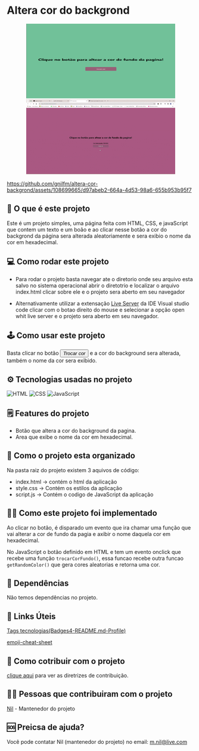 # Altera cor do backgrond

<p align="center">

  <img src="./imagens/Captura%20de%20tela%202024-02-10%20142559.png" alt="Tela inicial" width="400px" height="200px">

  <img src="./imagens/gif-pagina-inicial.gif" alt="Aplicacão funcionando" width="400px" height="200px">
</p>

https://github.com/gnilfm/altera-cor-backgrond/assets/108699665/d97abeb2-664a-4d53-98a6-655b953b95f7

## 🤔 O que é este projeto
Este é um projeto simples, uma página feita com HTML, CSS, e javaScript que contem um texto e um boão e ao clicar nesse botão a cor do backgrond da página sera alterada aleatoriamente e sera exibio o nome da cor em hexadecimal.

## 💻 Como rodar este projeto
- Para rodar o projeto basta navegar ate o diretorio onde seu arquivo esta salvo no sistema operacional abrir o diretotrio e localizar o arquivo index.html clicar sobre ele e o projeto sera aberto em seu navegador

- Alternativamente utilizar a extensação [Live Server](https://marketplace.visualstudio.com/items?itemName=ritwickdey.LiveServer) da IDE Visual studio code clicar com o botao direito do mouse e selecionar a opção open whit live server e o projeto sera aberto em seu navegador.

## 🕹️ Como usar este projeto
Basta clicar no botão <button>*Trocar cor*</button>   e a cor do background sera alterada, também o nome da cor sera exibido.

## ⚙️ Tecnologias usadas no projeto

![HTML](https://img.shields.io/badge/HTML5-E34F26?style=for-the-badge&logo=html5&logoColor=white)
![CSS](https://img.shields.io/badge/CSS3-1572B6?style=for-the-badge&logo=css3&logoColor=white)
![JavaScript](https://img.shields.io/badge/JavaScript-323330?style=for-the-badge&logo=javascript&logoColor=F7DF1E)

## 🗒️ Features do projeto

- Botão que altera a cor do background da pagina.
- Area que exibe o nome da cor em hexadecimal.

## 📁 Como o projeto esta organizado

Na pasta raiz do projeto existem 3 aquivos de código:
- index.html -> contém o html da aplicação
- style.css -> Contém os estilos da aplicação
- script.js -> Contém o codigo de JavaScript da aplicação

## 🧑‍💻 Como este projeto foi implementado

Ao clicar no botão, é disparado um evento que ira chamar uma função que vai alterar a cor de fundo da pagia e axibir o nome daquela cor em hexadecimal.

No JavaScript o botão definido em HTML e tem um evento onclick que recebe uma função ```trocarCorFundo()```, essa funcao recebe outra funcao ```getRandomColor()``` que gera cores aleatorias e retorna uma cor.

## 🌟 Dependências

Não temos dependências no projeto.

## 💎 Links Úteis
[Tags tecnologias(Badges4-README.md-Profile)](https://github.com/alexandresanlim/Badges4-README.md-Profile#-languages-)

[emoji-cheat-sheet](https://github.com/ikatyang/emoji-cheat-sheet/blob/master/README.md)

## 🤝 Como cotribuir com o projeto

[clique aqui](./CONTRIBUTING.md) para ver as diretrizes de contribuição.

## 👨‍💻 Pessoas que contribuiram com o projeto

[Nil](https://github.com/gnilfm) - Mantenedor do projeto

## 🆘 Preicsa de ajuda?
Você pode contatar Nil (mantenedor do projeto) no email: m.nil@live.com
